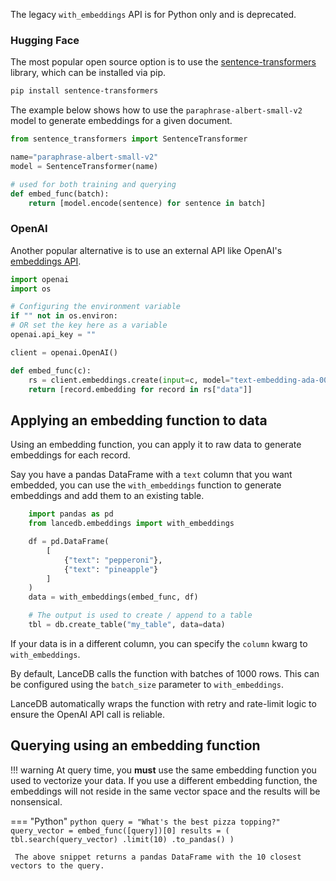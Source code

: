 The legacy `with_embeddings` API is for Python only and is deprecated.

### Hugging Face

The most popular open source option is to use the [sentence-transformers](https://www.sbert.net/) 
library, which can be installed via pip.

```bash
pip install sentence-transformers
```

The example below shows how to use the `paraphrase-albert-small-v2` model to generate embeddings 
for a given document.

```python
from sentence_transformers import SentenceTransformer

name="paraphrase-albert-small-v2"
model = SentenceTransformer(name)

# used for both training and querying
def embed_func(batch):
    return [model.encode(sentence) for sentence in batch]
```


### OpenAI

Another popular alternative is to use an external API like OpenAI's [embeddings API](https://platform.openai.com/docs/guides/embeddings/what-are-embeddings).

```python
import openai
import os

# Configuring the environment variable 
if "" not in os.environ:
# OR set the key here as a variable
openai.api_key = ""

client = openai.OpenAI()

def embed_func(c):    
    rs = client.embeddings.create(input=c, model="text-embedding-ada-002")
    return [record.embedding for record in rs["data"]]
```


## Applying an embedding function to data

Using an embedding function, you can apply it to raw data
to generate embeddings for each record.

Say you have a pandas DataFrame with a `text` column that you want embedded,
you can use the `with_embeddings` function to generate embeddings and add them to 
an existing table.

```python
    import pandas as pd
    from lancedb.embeddings import with_embeddings

    df = pd.DataFrame(
        [
            {"text": "pepperoni"},
            {"text": "pineapple"}
        ]
    )
    data = with_embeddings(embed_func, df)

    # The output is used to create / append to a table
    tbl = db.create_table("my_table", data=data)
```

If your data is in a different column, you can specify the `column` kwarg to `with_embeddings`.

By default, LanceDB calls the function with batches of 1000 rows. This can be configured
using the `batch_size` parameter to `with_embeddings`.

LanceDB automatically wraps the function with retry and rate-limit logic to ensure the OpenAI
API call is reliable.

## Querying using an embedding function

!!! warning
    At query time, you **must** use the same embedding function you used to vectorize your data.
    If you use a different embedding function, the embeddings will not reside in the same vector
    space and the results will be nonsensical.

=== "Python"
     ```python
     query = "What's the best pizza topping?"
     query_vector = embed_func([query])[0]
     results = (
        tbl.search(query_vector)
        .limit(10)
        .to_pandas()
     )
     ```

     The above snippet returns a pandas DataFrame with the 10 closest vectors to the query.
